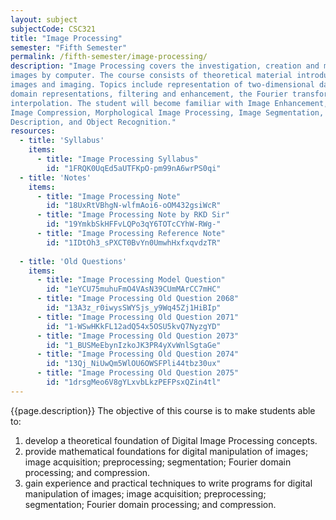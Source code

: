 ```yaml
---
layout: subject
subjectCode: CSC321
title: "Image Processing"
semester: "Fifth Semester"
permalink: /fifth-semester/image-processing/
description: "Image Processing covers the investigation, creation and manipulation of digital
images by computer. The course consists of theoretical material introducing the mathematics of
images and imaging. Topics include representation of two-dimensional data, time and frequency
domain representations, filtering and enhancement, the Fourier transform, convolution,
interpolation. The student will become familiar with Image Enhancement, Image Restoration,
Image Compression, Morphological Image Processing, Image Segmentation, Representation and
Description, and Object Recognition."
resources:
  - title: 'Syllabus'
    items:
      - title: "Image Processing Syllabus"
        id: "1FRQK0UqEd5aUTFKpO-pm99nA6wrPS0qi"
  - title: 'Notes'
    items:
      - title: "Image Processing Note"
        id: "18UxRtVBhgN-wlfmAoi6-oOM432gsiWcR"
      - title: "Image Processing Note by RKD Sir"
        id: "19YmkbSkHFFvLQPo3qY6TOTcCYhW-RWg-"
      - title: "Image Processing Reference Note"
        id: "1IDtOh3_sPXCT0BvYn0UmwhHxfxqvdzTR"
  
  - title: 'Old Questions'
    items:
      - title: "Image Processing Model Question"
        id: "1eYCU75muhuFmO4VAsN39CUmMArCC7mHC"
      - title: "Image Processing Old Question 2068"
        id: "13A3z_r0iwysSWYSjs_y9Wq45Zj1HiBIp"
      - title: "Image Processing Old Question 2071"
        id: "1-WSwHKkFL12adQ54x5OSU5kvQ7NyzgYD"
      - title: "Image Processing Old Question 2073"
        id: "1_BUSMeEbynIzkoJK3PR4yXvWnlSgtaGe"
      - title: "Image Processing Old Question 2074"
        id: "13Qj_NiUwQm5WlOU6OWSFPli44tbz30ux"
      - title: "Image Processing Old Question 2075"
        id: "1drsgMeo6V8gYLxvbLkzPEFPsxQZin4tl"
---
```

{{page.description}}
The objective of this course is to make students able to:
1. develop a theoretical foundation of Digital Image Processing concepts.
2. provide mathematical foundations for digital manipulation of images; image acquisition;
preprocessing; segmentation; Fourier domain processing; and compression.
3. gain experience and practical techniques to write programs for digital manipulation of
images; image acquisition; preprocessing; segmentation; Fourier domain processing; and
compression.